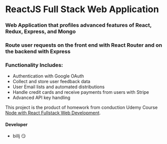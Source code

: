 # ReactJS Full Stack Web Application
### Web Application that profiles advanced features of React, Redux, Express, and Mongo
### Route user requests on the front end with React Router and on the backend with Express


### Functionality Includes:
* Authentication with Google OAuth
* Collect and store user feedback data
* User Email lists and automated distributions
* Handle credit cards and receive payments from users with Stripe
* Advanced API key handling

This project is the product of homework from conduction Udemy Course [Node with React Fullstack Web Development](https://www.udemy.com/node-with-react-fullstack-web-development/ "Course Details").

#### Developer
- billj   :smirk:
